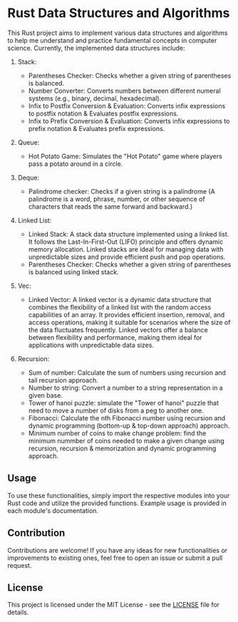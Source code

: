 # Rust Data Structures and Algorithms

This Rust project aims to implement various data structures and algorithms to help me understand and practice fundamental concepts in computer science. Currently, the implemented data structures include:

1. Stack:
   - Parentheses Checker: Checks whether a given string of parentheses is balanced.
   - Number Converter: Converts numbers between different numeral systems (e.g., binary, decimal, hexadecimal).
   - Infix to Postfix Conversion & Evaluation: Converts infix expressions to postfix notation & Evaluates postfix expressions.
   - Infix to Prefix Conversion & Evaluation: Converts infix expressions to prefix notation & Evaluates prefix expressions.
   
2. Queue:
   - Hot Potato Game: Simulates the "Hot Potato" game where players pass a potato around in a circle.

3. Deque: 
   - Palindrome checker: Checks if a given string is a palindrome (A palindrome is a word, phrase, number, or other sequence of characters that reads the same forward and backward.)

4. Linked List:
   - Linked Stack: A stack data structure implemented using a linked list. It follows the Last-In-First-Out (LIFO) principle and offers dynamic memory allocation. Linked stacks are ideal for managing data with unpredictable sizes and provide efficient push and pop operations.
   - Parentheses Checker: Checks whether a given string of parentheses is balanced using linked stack.

5. Vec:
   - Linked Vector: A linked vector is a dynamic data structure that combines the flexibility of a linked list with the random access capabilities of an array. It provides efficient insertion, removal, and access operations, making it suitable for scenarios where the size of the data fluctuates frequently. Linked vectors offer a balance between flexibility and performance, making them ideal for applications with unpredictable data sizes.

6. Recursion: 
   - Sum of number: Calculate the sum of numbers using recursion and tail recursion approach.
   - Number to string: Convert a number to a string representation in a given base.
   - Tower of hanoi puzzle: simulate the "Tower of hanoi" puzzle that need to move a number of disks from a peg to another one.
   - Fibonacci: Calculate the nth Fibonacci number using recursion and dynamic programming (bottom-up & top-down approach) approach.
   - Minimum number of coins to make change problem: find the minimum nummber of coins needed to make a given change using recursion, recursion & memorization and dynamic programming approach.

## Usage

To use these functionalities, simply import the respective modules into your Rust code and utilize the provided functions. Example usage is provided in each module's documentation.

## Contribution

Contributions are welcome! If you have any ideas for new functionalities or improvements to existing ones, feel free to open an issue or submit a pull request.

## License

This project is licensed under the MIT License - see the [LICENSE](LICENSE) file for details.
